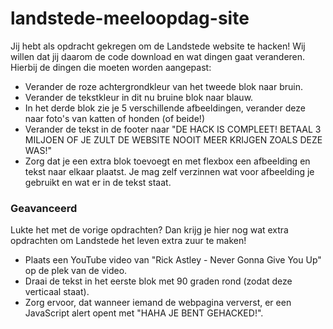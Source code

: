 # landstede-meeloopdag-site
Jij hebt als opdracht gekregen om de Landstede website te hacken! Wij willen dat jij daarom de code download en wat dingen gaat veranderen. Hierbij de dingen die moeten worden aangepast:

- Verander de roze achtergrondkleur van het tweede blok naar bruin.
- Verander de tekstkleur in dit nu bruine blok naar blauw.
- In het derde blok zie je 5 verschillende afbeeldingen, verander deze naar foto's van katten of honden (of beide!)
- Verander de tekst in de footer naar "DE HACK IS COMPLEET! BETAAL 3 MILJOEN OF JE ZULT DE WEBSITE NOOIT MEER KRIJGEN ZOALS DEZE WAS!"
- Zorg dat je een extra blok toevoegt en met flexbox een afbeelding en tekst naar elkaar plaatst. Je mag zelf verzinnen wat voor afbeelding je gebruikt en wat er in de tekst staat.

### Geavanceerd
Lukte het met de vorige opdrachten? Dan krijg je hier nog wat extra opdrachten om Landstede het leven extra zuur te maken!

- Plaats een YouTube video van "Rick Astley - Never Gonna Give You Up" op de plek van de video.
- Draai de tekst in het eerste blok met 90 graden rond (zodat deze verticaal staat).
- Zorg ervoor, dat wanneer iemand de webpagina ververst, er een JavaScript alert opent met "HAHA JE BENT GEHACKED!".
